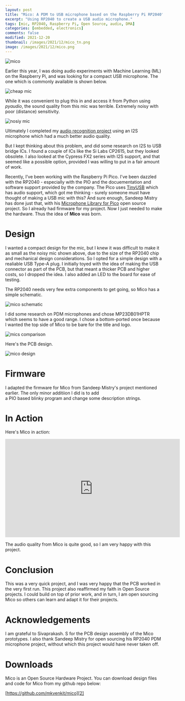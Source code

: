 ```yaml
---
layout: post
title: "Mico: A PDM to USB microphone based on the Raspberry Pi RP2040"
excerpt: "Using RP2040 to create a USB audio microphone."
tags: [mic, RP2040, Raspberry Pi, Open Source, audio, DMA]
categories: [embedded, electronics]
comments: false
modified: 2021-12-20
thumbnail: /images/2021/12/mico_tn.png
image: /images/2021/12/mico.png
---
```


![mico](/images/2021/12/mico.png)

Earlier this year, I was doing audio experiments with Machine Learning (ML) on the Raspberry Pi, and was looking for a 
compact USB microphone. The one which is commonly available is shown below.

![cheap mic](/images/2021/12/cheap_mic.png)

While it was convenient to plug this in and access it from Python using *pyaudio*, the sound quality from this mic 
was terrible. Extremely noisy with poor (distance) sensitivity. 

![nosiy mic](/images/2021/12/noisy_mic.png)


Ultimately I completed my [audio recognition project][1] using an I2S microphone which had a much better audio quality. 

But I kept thinking about this problem, and did some research on I2S to USB bridge ICs. I found a couple of ICs like 
the Si Labs CP2615, but they looked obsolete. I also looked at the Cypress FX2 series with I2S support, and that 
seemed like a possible option, provided I was willing to put in a fair amount of work.

Recently, I've been working with the Raspberry Pi Pico. I've been dazzled with the RP2040 - especially with the PIO 
and the docuementation and software support provided by the company. The Pico uses [TinyUSB][3] which has audio support, 
which got me thinking - surely someone must have thought of making a USB mic with this? And sure enough, Sandeep 
Mistry has done just that, with his [Microphone Library for Pico][2] open source project. So I already had firmware for 
my project. Now I just needed to make the hardware. Thus the idea of **Mico** was born.

# Design 

I wanted a compact design for the mic, but I knew it was difficult to make it as small as the noisy mic shown above, due 
to the size of the RP2040 chip and mechanical design considerations. So I opted for a simple design with a realiable USB Type-A 
plug. I initially toyed with the idea of making the USB connector as part of the PCB, but that meant a thicker PCB and 
higher costs, so I dropped the idea. I also added an LED to the board for ease of testing.

The RP2040 needs very few extra components to get going, so Mico has a simple schematic. 

![mico schematic](/images/2021/12/mico_sch.png)

I did some research on PDM microphones and chose MP23DB01HPTR which seems to have a good range. I chose a bottom-ported once because I wanted the top side of Mico to be bare for the title and logo. 

![mics comparison](/images/2021/12/mics_comp.png)

Here's the PCB design. 

![mico design](/images/2021/12/mico_pcb.png)

# Firmware 

I adapted the firmware for Mico from Sandeep Mistry's project mentioned earlier. The only minor additiion I did is to add  
a PIO based blinky program and change some description strings. 

# In Action 

Here's Mico in action:

<iframe width="560" height="315" src="https://www.youtube.com/embed/G_soM9alIGk" title="YouTube video player" frameborder="0" allow="accelerometer; autoplay; clipboard-write; encrypted-media; gyroscope; picture-in-picture" allowfullscreen></iframe>

The audio quality from Mico is quite good, so I am very happy with this project.

# Conclusion 

This was a very quick project, and I was very happy that the PCB worked in the very first run. This project also reaffirmed 
my faith in Open Source projects. I could build on top of prior work, and in turn, I am open sourcing Mico so others 
can learn and adapt it for their projects.


# Acknowledgements

I am grateful to Sivaprakash. S for the PCB design assembly of the Mico prototypes. I also thank 
Sandeep Mistry for open sourcing his RP2040 PDM microphone project, without which this project would have never taken off. 

# Downloads

Mico is an Open Source Hardware Project. You can download design files and code for Mico from my github repo below:

[https://github.com/mkvenkit/mico][2]


[1]: https://electronut.in/audio-recongnition-ml/
[2]: https://github.com/mkvenkit/mico
[3]: https://github.com/raspberrypi/tinyusb


